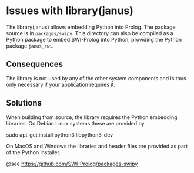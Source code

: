 # Issues with library(janus)

The library(janus)  allows embedding Python into  Prolog.  The package
source is in `packages/swipy`.  This directory can also be compiled as
a Python package to embed SWI-Prolog into Python, providing the Python
package `janus_swi`.

## Consequences

The library is not used by any of the other system components and is thus
only necessary if your application requires it.

## Solutions

When building from  source, the library requires  the Python embedding
libraries.  On Debian Linux systems these are provided by

   sudo  apt-get install python3 libpython3-dev

On MacOS  and Windows the libraries  and header files are  provided as
part of the Python installer.

@see https://github.com/SWI-Prolog/packages-swipy
